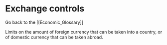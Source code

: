 # Exchange controls

Go back to the [[Economic_Glossary]]


Limits on the amount of foreign currency that can be taken into a country, or of domestic currency that can be taken abroad.

